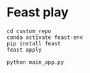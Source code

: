 # Feast play

```shell
cd custom_repo
conda activate feast-env
pip install feast
feast apply
```

```shell
python main_app.py
```